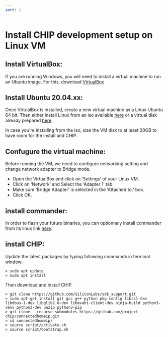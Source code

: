 ```yaml
---
sort: 1
---
```


# Install CHIP development setup on Linux VM

## Install VirtualBox:

If you are running Windows, you will need to install a virtual machine to run an Ubuntu image.
For this, download [VirtualBox](https://www.virtualbox.org/)


## Install Ubuntu 20.04.xx:

Once VirtualBox is installed, create a new virtual machine as a Linux Ubuntu 64 bit. Then either install Linux from an iso available [here](https://ubuntu.com/download/desktop) or a virtual disk already prepared [here](https://www.osboxes.org/ubuntu/).

In case you're installing from the iso, size the VM disk to at least 20GB to have room for the install and CHIP.


## Confugure the virtual machine:

Before running the VM, we need to configure networking setting and change network adapter to Bridge mode.

- Open the VirtualBox and click on ‘Settings’ of your Linux VM.
- Click on ‘Network’ and Select the ‘Adapter 1’ tab.
- Make sure ‘Bridge Adapter’ is selected in the ‘Attached to:’ box.
- Click OK.


## install commander:

In order to flash your future binaries, you can optionnaly install commander from its linux link [here](https://www.silabs.com/mcu/programming-options).


## install CHIP:

Update the latest packages by typing following commands in terminal window:

```
> sudo apt update
> sudo apt install
```

Then download and install CHIP.

```
> git clone https://github.com/SiliconLabs/sdk_support.git
> sudo apt-get install git gcc g++ python pkg-config libssl-dev libdbus-1-dev libglib2.0-dev libavahi-client-dev ninja-build python3-venv python3-dev unzip python3-pip
> git clone --recurse-submodules https://github.com/project-chip/connectedhomeip.git
> cd connectedhomeip/
> source script/activate.sh
> source script/bootstrap.sh
```






 

